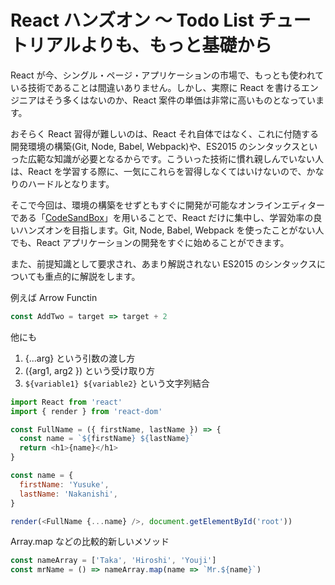 # React ハンズオン 〜 Todo List チュートリアルよりも、もっと基礎から

React が今、シングル・ページ・アプリケーションの市場で、もっとも使われている技術であることは間違いありません。しかし、実際に React を書けるエンジニアはそう多くはないのか、React 案件の単価は非常に高いものとなっています。

おそらく React 習得が難しいのは、React それ自体ではなく、これに付随する開発環境の構築(Git, Node, Babel, Webpack)や、ES2015 のシンタックスといった広範な知識が必要となるからです。こういった技術に慣れ親しんでいない人は、React を学習する際に、一気にこれらを習得しなくてはいけないので、かなりのハードルとなります。

そこで今回は、環境の構築をせずともすぐに開発が可能なオンラインエディターである「[CodeSandBox](https://codesandbox.io/)」を用いることで、React だけに集中し、学習効率の良いハンズオンを目指します。Git, Node, Babel, Webpack を使ったことがない人でも、React アプリケーションの開発をすぐに始めることができます。

また、前提知識として要求され、あまり解説されない ES2015 のシンタックスについても重点的に解説をします。

例えば Arrow Functin

```javascript
const AddTwo = target => target + 2 
```

他にも 
1. {...arg} という引数の渡し方
2. ({arg1, arg2 }) という受け取り方
3. `${variable1} ${variable2}` という文字列結合

```javascript
import React from 'react'
import { render } from 'react-dom'

const FullName = ({ firstName, lastName }) => {
  const name = `${firstName} ${lastName}`
  return <h1>{name}</h1>
}

const name = {
  firstName: 'Yusuke',
  lastName: 'Nakanishi',
}

render(<FullName {...name} />, document.getElementById('root'))
```

Array.map などの比較的新しいメソッド

```javascript
const nameArray = ['Taka', 'Hiroshi', 'Youji']
const mrName = () => nameArray.map(name => `Mr.${name}`)
```
